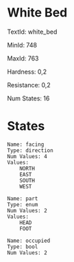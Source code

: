 # White Bed

TextId: white_bed

MinId: 748

MaxId: 763

Hardness: 0,2

Resistance: 0,2


Num States: 16

# States
```
Name: facing
Type: direction
Num Values: 4
Values:
    NORTH
    EAST
    SOUTH
    WEST

Name: part
Type: enum
Num Values: 2
Values:
    HEAD
    FOOT

Name: occupied
Type: bool
Num Values: 2
```